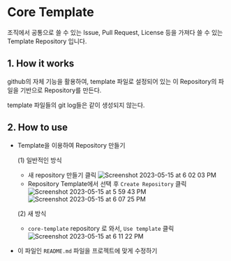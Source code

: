 # Core Template

조직에서 공통으로 쓸 수 있는 Issue, Pull Request, License 등을 가져다 쓸 수 있는 Template Repository 입니다.

## 1. How it works

github의 자체 기능을 활용하여, template 파일로 설정되어 있는 이 Repository의 파일을 기반으로 Repository를 만든다.

template 파일들의 git log들은 같이 생성되지 않는다.

## 2. How to use

- Template을 이용하여 Repository 만들기

  (1) 일반적인 방식

  - 새 repository 만들기 클릭
  ![Screenshot 2023-05-15 at 6 02 03 PM](https://github.com/PLAIF-dev/core-template/assets/52237605/99e1d8ac-2602-4742-b871-bfecf5ff8023)
  - Repository Template에서 선택 후 `Create Repository` 클릭
  ![Screenshot 2023-05-15 at 5 59 43 PM](https://github.com/PLAIF-dev/core-template/assets/52237605/78585f26-ac87-4016-8c63-4042717fe026)
  ![Screenshot 2023-05-15 at 6 07 25 PM](https://github.com/PLAIF-dev/core-template/assets/52237605/99502949-60bf-4953-82e9-9c9737202f82)

  (2) 새 방식
  
  - `core-template` repository 로 와서, `Use template` 클릭
  ![Screenshot 2023-05-15 at 6 11 22 PM](https://github.com/PLAIF-dev/core-template/assets/52237605/9d849c3e-d95a-4113-b76a-cac9cef83bf9)

- 이 파일인 `README.md` 파일을 프로젝트에 맞게 수정하기
